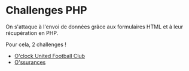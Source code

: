 # Challenges PHP

On s'attaque à l'envoi de données grâce aux formulaires HTML et à leur récupération en PHP.

Pour cela, 2 challenges !

- [O'clock United Football Club](01-Challenge-Club-de-sport/README.md)
- [O'ssurances](02-Challenge-Assurances/README.md)
